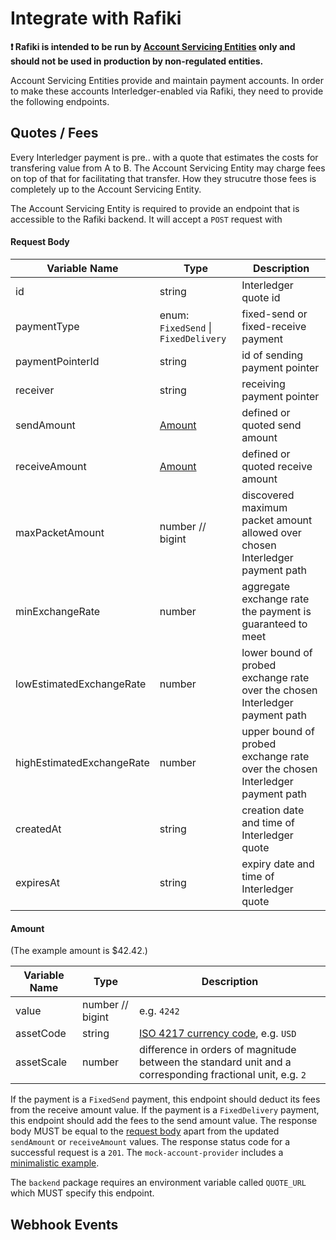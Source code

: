 # Integrate with Rafiki

**❗ Rafiki is intended to be run by [Account Servicing Entities](./glossary.md#account-servicing-entity) only and should not be used in production by non-regulated entities.**

Account Servicing Entities provide and maintain payment accounts. In order to make these accounts Interledger-enabled via Rafiki, they need to provide the following endpoints.

## Quotes / Fees

Every Interledger payment is pre.. with a quote that estimates the costs for transfering value from A to B. The Account Servicing Entity may charge fees on top of that for facilitating that transfer. How they strucutre those fees is completely up to the Account Servicing Entity.

The Account Servicing Entity is required to provide an endpoint that is accessible to the Rafiki backend. It will accept a `POST` request with

#### Request Body

| Variable Name             | Type                                 | Description                                                                   |
| ------------------------- | ------------------------------------ | ----------------------------------------------------------------------------- |
| id                        | string                               | Interledger quote id                                                          |
| paymentType               | enum: `FixedSend` \| `FixedDelivery` | fixed-send or fixed-receive payment                                           |
| paymentPointerId          | string                               | id of sending payment pointer                                                 |
| receiver                  | string                               | receiving payment pointer                                                     |
| sendAmount                | [Amount](#amount)                    | defined or quoted send amount                                                 |
| receiveAmount             | [Amount](#amount)                    | defined or quoted receive amount                                              |
| maxPacketAmount           | number // bigint                     | discovered maximum packet amount allowed over chosen Interledger payment path |
| minExchangeRate           | number                               | aggregate exchange rate the payment is guaranteed to meet                     |
| lowEstimatedExchangeRate  | number                               | lower bound of probed exchange rate over the chosen Interledger payment path  |
| highEstimatedExchangeRate | number                               | upper bound of probed exchange rate over the chosen Interledger payment path  |
| createdAt                 | string                               | creation date and time of Interledger quote                                   |
| expiresAt                 | string                               | expiry date and time of Interledger quote                                     |

#### Amount

(The example amount is $42.42.)

| Variable Name | Type             | Description                                                                                               |
| ------------- | ---------------- | --------------------------------------------------------------------------------------------------------- |
| value         | number // bigint | e.g. `4242`                                                                                               |
| assetCode     | string           | [ISO 4217 currency code](https://en.wikipedia.org/wiki/ISO_4217), e.g. `USD`                              |
| assetScale    | number           | difference in orders of magnitude between the standard unit and a corresponding fractional unit, e.g. `2` |

If the payment is a `FixedSend` payment, this endpoint should deduct its fees from the receive amount value. If the payment is a `FixedDelivery` payment, this endpoint should add the fees to the send amount value. The response body MUST be equal to the [request body](#request-body) apart from the updated `sendAmount` or `receiveAmount` values. The response status code for a successful request is a `201`. The `mock-account-provider` includes a [minimalistic example](../packages/mock-account-provider/app/routes/quotes.ts).

The `backend` package requires an environment variable called `QUOTE_URL` which MUST specify this endpoint.

## Webhook Events
